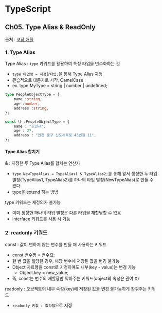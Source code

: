# TypeScript
## Ch05. Type Alias & ReadOnly
출처 : [코딩 애플](https://codingapple.com/unit/how-to-install-typescript-in-local-vue-react/?id=11721)

### 1. Type Alias
Type Alias : `type` 키워드를 활용하여 특정 타입을 변수화하는 것
- `type 타입명 = 지정할타입;`을 통해 Type Alias 지정
- 관습적으로 대문자로 시작, CamelCase
- ex. type MyType = string | number | undefined;

```typescript
type PeopleObjectType = {
    name :string,
    age :number,
    address :string,
};

const 나 :PeopleObjectType = {
    name : "김민규",
    age : 27,
    address : "인천 중구 신도시북로 43번길 11", 
};
```
#### Type Alias 합치기
& : 지정한 두 Type Alias를 합치는 연산자
- `type NewTypeAlias = TypeAlias1 & TypeAlias2;`를 통해 앞서 생성한 두 타입 별칭(TypeAlias1, TypeAlias2)를 하나의 타입 별칭(NewTypeAlias)로 만들 수 있다
- type을 extend 하는 방법

type 키워드는 재정의가 불가능
- 이미 생성한 하나의 타입 별칭은 다른 타입을 재할당할 수 없음
- interface 키워드를 사용 시 가능
### 2. readonly 키워드
const : 값이 변하지 않는 변수를 만들 때 사용하는 키워드
- const 변수명 = 변수값;
- 한 번 값을 할당한 경우, 해당 변수에 저장된 값을 변경 불가능
- Object 자료형을 const로 지정하여도 내부(key - value)는 변경 가능
    - Object.key = new_value;
- 즉, const는 변수의 재할당만 막아주는 키워드(object의 속성은 관여 X)

readonly : 오브젝트의 내부 속성(key)에 저장된 값을 변경 불가능하게 잠궈주는 키워드
- `readonly 키값 : 값타입`으로 지정

